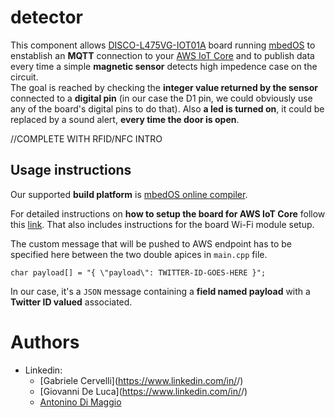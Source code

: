 # **detector**

This component allows [DISCO-L475VG-IOT01A](https://os.mbed.com/platforms/ST-Discovery-L475E-IOT01A/#board-pinout)  board running [mbedOS](https://www.mbed.com/en/) to enstablish an **MQTT** connection to your [AWS IoT Core](https://aws.amazon.com/iot-core/) and to publish data every time a simple **magnetic sensor** detects high impedence case on the circuit.  
The goal is reached by checking the **integer value returned by the sensor** connected to a **digital pin** (in our case the D1 pin, we could obviously use any of the board's digital pins to do that). Also **a led is turned on**, it could be replaced by a sound alert, **every time the door is open**.

//COMPLETE WITH RFID/NFC INTRO


## Usage instructions

Our supported **build platform** is [mbedOS online compiler](https://ide.mbed.com/compiler).

For detailed instructions on **how to setup the board for AWS IoT Core** follow this [link](https://os.mbed.com/users/coisme/notebook/aws-iot-from-mbed-os-device/).
That also includes instructions for the board Wi-Fi module setup.

The custom message that will be pushed to AWS endpoint has to be specified here between the two double apices in `main.cpp` file.

`char payload[] = "{ \"payload\": TWITTER-ID-GOES-HERE }";`

In our case, it's a `JSON` message containing a **field named payload** with a **Twitter ID valued** associated.

# Authors
* Linkedin:
	* [Gabriele Cervelli](https://www.linkedin.com/in/<inserire user>/)
	* [Giovanni De Luca](https://www.linkedin.com/in/<inserire user>/)
	* [Antonino Di Maggio](https://www.linkedin.com/in/antonino-di-maggio-216479143/)
